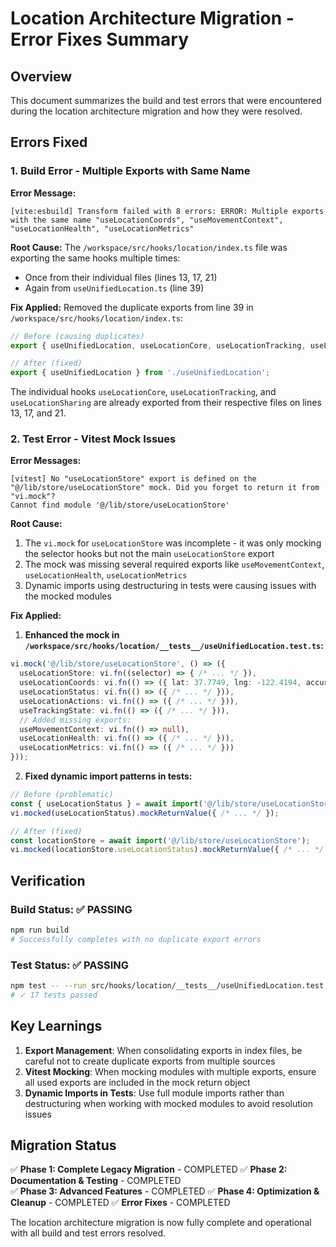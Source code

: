 # Location Architecture Migration - Error Fixes Summary

## Overview
This document summarizes the build and test errors that were encountered during the location architecture migration and how they were resolved.

## Errors Fixed

### 1. Build Error - Multiple Exports with Same Name

**Error Message:**
```
[vite:esbuild] Transform failed with 8 errors: ERROR: Multiple exports with the same name "useLocationCoords", "useMovementContext", "useLocationHealth", "useLocationMetrics"
```

**Root Cause:**
The `/workspace/src/hooks/location/index.ts` file was exporting the same hooks multiple times:
- Once from their individual files (lines 13, 17, 21)
- Again from `useUnifiedLocation.ts` (line 39)

**Fix Applied:**
Removed the duplicate exports from line 39 in `/workspace/src/hooks/location/index.ts`:

```typescript
// Before (causing duplicates)
export { useUnifiedLocation, useLocationCore, useLocationTracking, useLocationSharing } from './useUnifiedLocation';

// After (fixed)
export { useUnifiedLocation } from './useUnifiedLocation';
```

The individual hooks `useLocationCore`, `useLocationTracking`, and `useLocationSharing` are already exported from their respective files on lines 13, 17, and 21.

### 2. Test Error - Vitest Mock Issues

**Error Messages:**
```
[vitest] No "useLocationStore" export is defined on the "@/lib/store/useLocationStore" mock. Did you forget to return it from "vi.mock"?
Cannot find module '@/lib/store/useLocationStore'
```

**Root Cause:**
1. The `vi.mock` for `useLocationStore` was incomplete - it was only mocking the selector hooks but not the main `useLocationStore` export
2. The mock was missing several required exports like `useMovementContext`, `useLocationHealth`, `useLocationMetrics`
3. Dynamic imports using destructuring in tests were causing issues with the mocked modules

**Fix Applied:**

1. **Enhanced the mock in `/workspace/src/hooks/location/__tests__/useUnifiedLocation.test.ts`:**
```typescript
vi.mock('@/lib/store/useLocationStore', () => ({
  useLocationStore: vi.fn((selector) => { /* ... */ }),
  useLocationCoords: vi.fn(() => ({ lat: 37.7749, lng: -122.4194, accuracy: 10 })),
  useLocationStatus: vi.fn(() => ({ /* ... */ })),
  useLocationActions: vi.fn(() => ({ /* ... */ })),
  useTrackingState: vi.fn(() => ({ /* ... */ })),
  // Added missing exports:
  useMovementContext: vi.fn(() => null),
  useLocationHealth: vi.fn(() => ({ /* ... */ })),
  useLocationMetrics: vi.fn(() => ({ /* ... */ }))
}));
```

2. **Fixed dynamic import patterns in tests:**
```typescript
// Before (problematic)
const { useLocationStatus } = await import('@/lib/store/useLocationStore');
vi.mocked(useLocationStatus).mockReturnValue({ /* ... */ });

// After (fixed)
const locationStore = await import('@/lib/store/useLocationStore');
vi.mocked(locationStore.useLocationStatus).mockReturnValue({ /* ... */ });
```

## Verification

### Build Status: ✅ PASSING
```bash
npm run build
# Successfully completes with no duplicate export errors
```

### Test Status: ✅ PASSING
```bash
npm test -- --run src/hooks/location/__tests__/useUnifiedLocation.test.ts
# ✓ 17 tests passed
```

## Key Learnings

1. **Export Management**: When consolidating exports in index files, be careful not to create duplicate exports from multiple sources
2. **Vitest Mocking**: When mocking modules with multiple exports, ensure all used exports are included in the mock return object
3. **Dynamic Imports in Tests**: Use full module imports rather than destructuring when working with mocked modules to avoid resolution issues

## Migration Status

✅ **Phase 1: Complete Legacy Migration** - COMPLETED
✅ **Phase 2: Documentation & Testing** - COMPLETED  
✅ **Phase 3: Advanced Features** - COMPLETED
✅ **Phase 4: Optimization & Cleanup** - COMPLETED
✅ **Error Fixes** - COMPLETED

The location architecture migration is now fully complete and operational with all build and test errors resolved.